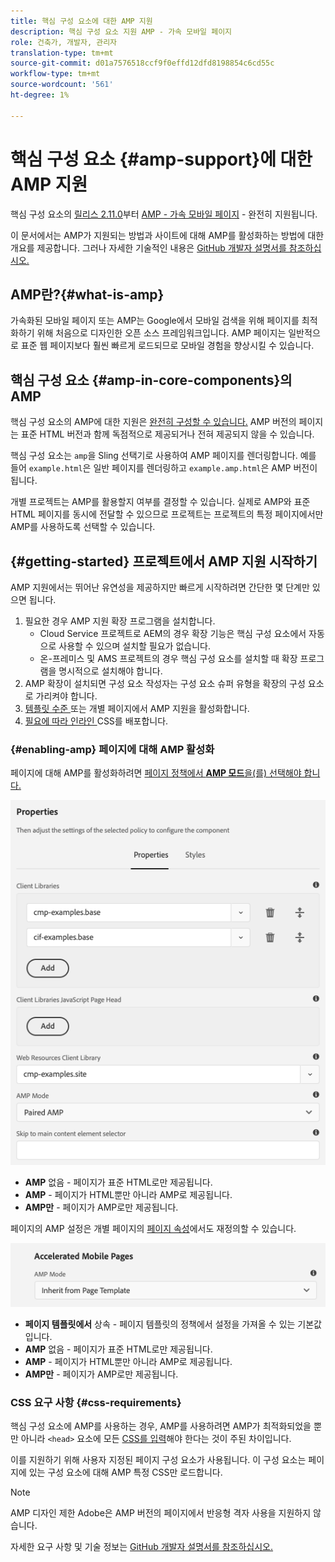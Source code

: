 ```yaml
---
title: 핵심 구성 요소에 대한 AMP 지원
description: 핵심 구성 요소 지원 AMP - 가속 모바일 페이지
role: 건축가, 개발자, 관리자
translation-type: tm+mt
source-git-commit: d01a7576518ccf9f0effd12dfd8198854c6cd55c
workflow-type: tm+mt
source-wordcount: '561'
ht-degree: 1%

---
```



# 핵심 구성 요소 {#amp-support}에 대한 AMP 지원

핵심 구성 요소의 [릴리스 2.11.0](/help/versions.md)부터 [AMP - 가속 모바일 페이지](https://developers.google.com/amp) - 완전히 지원됩니다.

이 문서에서는 AMP가 지원되는 방법과 사이트에 대해 AMP를 활성화하는 방법에 대한 개요를 제공합니다. 그러나 자세한 기술적인 내용은 [GitHub 개발자 설명서를 참조하십시오.](https://github.com/adobe/aem-core-wcm-components/tree/master/extensions/amp)

## AMP란?{#what-is-amp}

가속화된 모바일 페이지 또는 AMP는 Google에서 모바일 검색을 위해 페이지를 최적화하기 위해 처음으로 디자인한 오픈 소스 프레임워크입니다. AMP 페이지는 일반적으로 표준 웹 페이지보다 훨씬 빠르게 로드되므로 모바일 경험을 향상시킬 수 있습니다.

## 핵심 구성 요소 {#amp-in-core-components}의 AMP

핵심 구성 요소의 AMP에 대한 지원은 [완전히 구성할 수 있습니다.](#enabling-amp) AMP 버전의 페이지는 표준 HTML 버전과 함께 독점적으로 제공되거나 전혀 제공되지 않을 수 있습니다.

핵심 구성 요소는 `amp`을 Sling 선택기로 사용하여 AMP 페이지를 렌더링합니다. 예를 들어 `example.html`은 일반 페이지를 렌더링하고 `example.amp.html`은 AMP 버전이 됩니다.

개별 프로젝트는 AMP를 활용할지 여부를 결정할 수 있습니다. 실제로 AMP와 표준 HTML 페이지를 동시에 전달할 수 있으므로 프로젝트는 프로젝트의 특정 페이지에서만 AMP를 사용하도록 선택할 수 있습니다.

## {#getting-started} 프로젝트에서 AMP 지원 시작하기

AMP 지원에서는 뛰어난 유연성을 제공하지만 빠르게 시작하려면 간단한 몇 단계만 있으면 됩니다.

1. 필요한 경우 AMP 지원 확장 프로그램을 설치합니다.
   * Cloud Service 프로젝트로 AEM의 경우 확장 기능은 핵심 구성 요소에서 자동으로 사용할 수 있으며 설치할 필요가 없습니다.
   * 온-프레미스 및 AMS 프로젝트의 경우 핵심 구성 요소를 설치할 때 확장 프로그램을 명시적으로 설치해야 합니다.
1. AMP 확장이 설치되면 구성 요소 작성자는 구성 요소 슈퍼 유형을 확장의 구성 요소로 가리켜야 합니다.
1. [템플릿 수준 ](#enabling-amp) 또는 개별 페이지에서 AMP 지원을 활성화합니다.
1. [필요에 따라 인라인 ](#css-requirements) CSS를 배포합니다.

### {#enabling-amp} 페이지에 대해 AMP 활성화

페이지에 대해 AMP를 활성화하려면 [페이지 정책에서 **AMP 모드**&#x200B;을(를) 선택해야 합니다.](https://docs.adobe.com/content/help/en/experience-manager-cloud-service/sites/authoring/features/templates.html#editing-a-template-page-policy-template-author-developer)

![AMP 페이지 정책 옵션](/help/assets/amp-policy.png)

* **AMP**  없음 - 페이지가 표준 HTML로만 제공됩니다.
* **AMP**  - 페이지가 HTML뿐만 아니라 AMP로 제공됩니다.
* **AMP만**  - 페이지가 AMP로만 제공됩니다.

페이지의 AMP 설정은 개별 페이지의 [페이지 속성](https://docs.adobe.com/content/help/ko-KR/experience-manager-cloud-service/sites/authoring/fundamentals/page-properties.html)에서도 재정의할 수 있습니다.

![AMP 페이지 속성](/help/assets/amp-page-properties.png)

* **페이지 템플릿에서**  상속 - 페이지 템플릿의 정책에서 설정을 가져올 수 있는 기본값입니다.
* **AMP**  없음 - 페이지가 표준 HTML로만 제공됩니다.
* **AMP**  - 페이지가 HTML뿐만 아니라 AMP로 제공됩니다.
* **AMP만**  - 페이지가 AMP로만 제공됩니다.

### CSS 요구 사항 {#css-requirements}

핵심 구성 요소에 AMP를 사용하는 경우, AMP를 사용하려면 AMP가 최적화되었을 뿐만 아니라 `<head>` 요소에 모든 [CSS를 입력](including-clientlibs.md#inlining)해야 한다는 것이 주된 차이입니다.

이를 지원하기 위해 사용자 지정된 페이지 구성 요소가 사용됩니다. 이 구성 요소는 페이지에 있는 구성 요소에 대해 AMP 특정 CSS만 로드합니다.

>[!NOTE]
>
>AMP 디자인 제한 Adobe은 AMP 버전의 페이지에서 반응형 격자 사용을 지원하지 않습니다.

자세한 요구 사항 및 기술 정보는 [GitHub 개발자 설명서를 참조하십시오.](https://github.com/adobe/aem-core-wcm-components/tree/master/extensions/amp)
